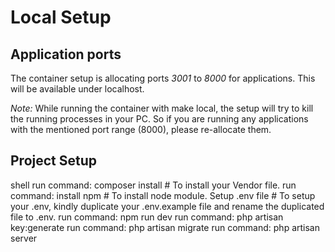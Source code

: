 # Local Setup


## Application ports

The container setup is allocating ports *3001* to *8000* for applications. This will be available under  localhost.

*Note:* While running the container with make local, the setup will try to kill the running processes in your PC. So if you are running any applications with the mentioned port range (8000), please re-allocate them.

## Project Setup

shell
    run command: composer install          # To install your Vendor file.
    run command: install npm               # To install node module.
    Setup .env file           # To setup your .env, kindly duplicate your .env.example file and rename the duplicated file to .env.
    run command: npm run dev
    run command: php artisan key:generate
    run command: php artisan migrate
    run command: php artisan server

   
